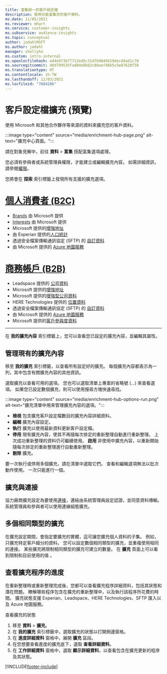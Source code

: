 ```yaml
---
title: 富集統一的客戶設定檔
description: 使用功能富集您的客戶資料。
ms.date: 11/05/2021
ms.reviewer: mhart
ms.service: customer-insights
ms.subservice: audience-insights
ms.topic: conceptual
author: jodahlMSFT
ms.author: jodahl
manager: shellyha
ms.custom: intro-internal
ms.openlocfilehash: e44e973bf7713ed5c31dfb9849419decd4ad1c78
ms.sourcegitcommit: 48d799535fad84e8b63c80aef48b5c5e87628f58
ms.translationtype: HT
ms.contentlocale: zh-TW
ms.lasthandoff: 12/03/2021
ms.locfileid: "7884206"
---
```

# <a name="enrichment-for-customer-profiles-preview"></a>客戶設定檔擴充 (預覽)

使用 Microsoft 和其他合作夥伴等來源的資料來擴充您的客戶資料。

:::image type="content" source="media/enrichment-hub-page.png" alt-text="擴充中心頁面。":::

請在對象見解中，前往 **資料** > **富集** 搭配富集選項處理。  

您必須有參與者或系統管理員權限，才能建立或編輯擴充內容。 如需詳細資訊，請參閱[權限](permissions.md)。

您將會在 **探索** 索引標籤上發現所有支援的擴充選項。

# <a name="individual-consumers-b-to-c"></a>[個人消費者 (B2C)](#tab/b2c)

- [Brands](enrichment-microsoft.md) 由 Microsoft 提供
- [Interests](enrichment-microsoft.md) 由 Microsoft 提供
- Microsoft 提供的[增強地址](enrichment-enhanced-addresses.md) 
- 由 Experian 提供的[人口統計](enrichment-experian.md)
- 透過安全檔案傳輸通訊協定 (SFTP) 的 [自訂資料](enrichment-SFTP-custom-import.md) 
- 由 Microsoft 提供的 [Azure 地圖服務](enrichment-azure-maps.md)

# <a name="business-accounts-b-to-b"></a>[商務帳戶 (B2B)](#tab/b2b)

- Leadspace 提供的 [公司資料](enrichment-leadspace.md)
- Microsoft 提供的[增強地址](enrichment-enhanced-addresses.md) 
- Microsoft 提供的[增強型公司資料](enrichment-enhanced-company-data.md)
- HERE Technologies 提供的 [位置資料](enrichment-here.md) 
- 透過安全檔案傳輸通訊協定 (SFTP) 的 [自訂資料](enrichment-SFTP-custom-import.md) 
- 由 Microsoft 提供的 [Azure 地圖服務](enrichment-azure-maps.md)
- Microsoft 提供的[客戶參與度資料](enrichment-office.md)

---

在 **我的擴充內容** 索引標籤上，您可以查看您已設定的擴充內容，並編輯其屬性。

## <a name="manage-existing-enrichments"></a>管理現有的擴充內容

移至 **我的擴充** 索引標籤，以查看所有設定好的擴充。 每個擴充內容都表示為一列，其中包含有關擴充內容的其他資訊。

選取擴充以查看可用的選項。 您也可以選取清單上專案的省略號 (...) 來查看選項。 如果您已設定數個擴充，則可以使用搜尋方塊快速尋找。

:::image type="content" source="media/enrichment-hub-options-run.png" alt-text="擴充清單中用來管理擴充內容的選項。":::

- **檢視** 包含擴充客戶設定檔數目的擴充內容詳細資料。
- **編輯** 擴充內容設定。
- **執行** 擴充以使用最新資料更新客戶設定檔。
- **停用** 現有擴充內容，使其不再隨每次排定的重新整理自動進行重新整理。 上次成功重新整理的資料仍可繼續使用。 **啟用** 非使用中擴充內容，以重新開始隨每次排定的重新整理進行自動重新整理。
- **刪除** 擴充。

要一次執行或停用多個擴充，請在清單中選取它們。 查看和編輯選項無法以批次動作使用。 一次只能進行一個。

## <a name="enrichments-and-connections"></a>擴充與連接

協力廠商擴充設定為要使用[連接](connections.md)，連結由系統管理員設定認證，並同意資料傳輸。 系統管理員和參與者可以使用連線組態擴充。  

## <a name="multiple-enrichments-of-the-same-type"></a>多個相同類型的擴充

在擴充設定期間，會指定要擴充的實體，這可讓您擴充個人資料的子集。 例如，只擴充特定客戶細分的資料。 您可以設定數個相同類型的擴充，並重複使用相同的連接。 某些擴充將限制相同類型的擴充可建立的數量。 在 **擴充** 頁面上可以看到限制和目前使用的值 。

## <a name="see-the-progress-of-the-enrichment-process"></a>查看擴充程序的進度

在重新整理時或重新整理完成後，您都可以查看擴充程序詳細資料，包括其狀態和潛在問題。 瞭解哪些程序包含在擴充的重新整理中，以及執行該程序所花費的時間。 擴充狀態支援 Experian、Leadspace、HERE Technologies、SFTP 匯入以及 Azure 地圖服務。

查看擴充的狀態

1. 移至 **資料** > **擴充**。 
1. 在 **我的擴充** 索引標籤中，選取擴充的狀態以打開側邊窗格。 
1. 在 **進度詳細資料** 窗格中，展開 **擴充** 區段。 
1. 在您想要查看進度的擴充底下，選取 **查看詳細資料**。 
1. 在 **工作詳細資料** 窗格中，選取 **顯示詳細資料**，以查看包含在擴充更新的程序及其狀態。 

[!INCLUDE[footer-include](../includes/footer-banner.md)]
